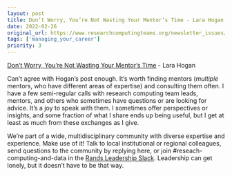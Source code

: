 ```yaml
---
layout: post
title: Don’t Worry, You’re Not Wasting Your Mentor’s Time - Lara Hogan
date: 2022-02-26
original_url: https://www.researchcomputingteams.org/newsletter_issues/0111
tags: ['managing_your_career']
priority: 3
---
```


<!-- markdownlint-disable MD033 -->
<!-- markdownlint-disable MD041 -->
<!-- markdownlint-disable MD049 -->

[Don’t Worry, You’re Not Wasting Your Mentor’s Time](https://larahogan.me/blog/youre-not-wasting-your-mentors-time/) - Lara Hogan

Can’t agree with Hogan’s post enough. It’s worth finding mentors (*multiple* mentors, who have different areas of expertise) and consulting them often.  I have a few semi-regular calls with research computing team leads, mentors, and others who sometimes have questions or are looking for advice.  It’s a joy to speak with them.  I sometimes offer perspectives or insights, and some fraction of what I share ends up being useful, but I get at least as much from these exchanges as I give.

We’re part of a wide, multidisciplinary community with diverse expertise and experience.  Make use of it!  Talk to local institutional or regional colleagues, send questions to the community by replying here, or join #reseach-computing-and-data in the [Rands Leadership Slack](https://randsinrepose.com/welcome-to-rands-leadership-slack/).  Leadership can get lonely, but it doesn’t have to be that way.
